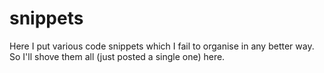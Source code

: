 # snippets
Here I put various code snippets which I fail to organise in any better way. So I'll shove them all (just posted a single one) here.

